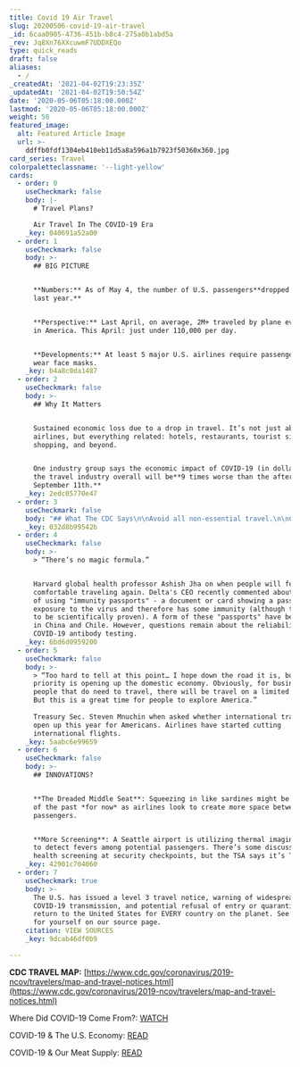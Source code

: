 ```yaml
---
title: Covid 19 Air Travel
slug: 20200506-covid-19-air-travel
_id: 6caa0905-4736-451b-b8c4-275a0b1abd5a
_rev: Jq8Xn76XXcuwmF7UDDXEQo
type: quick_reads
draft: false
aliases:
  - /
_createdAt: '2021-04-02T19:23:35Z'
_updatedAt: '2021-04-02T19:50:54Z'
date: '2020-05-06T05:18:00.000Z'
lastmod: '2020-05-06T05:18:00.000Z'
weight: 50
featured_image:
  alt: Featured Article Image
  url: >-
    ddffb0fdf1304eb410eb11d5a8a596a1b7923f50360x360.jpg
card_series: Travel
colorpaletteclassname: '--light-yellow'
cards:
  - order: 0
    useCheckmark: false
    body: |-
      # Travel Plans?

      Air Travel In The COVID-19 Era
    _key: 040691a52a00
  - order: 1
    useCheckmark: false
    body: >-
      ## BIG PICTURE


      **Numbers:** As of May 4, the number of U.S. passengers**dropped 93% vs.
      last year.**


      **Perspective:** Last April, on average, 2M+ traveled by plane every day
      in America. This April: just under 110,000 per day.


      **Developments:** At least 5 major U.S. airlines require passengers to
      wear face masks.
    _key: b4a8c0da1487
  - order: 2
    useCheckmark: false
    body: >-
      ## Why It Matters


      Sustained economic loss due to a drop in travel. It’s not just about the
      airlines, but everything related: hotels, restaurants, tourist sites,
      shopping, and beyond.


      One industry group says the economic impact of COVID-19 (in dollars) on
      the travel industry overall will be**9 times worse than the aftermath of
      September 11th.**
    _key: 2edc05770e47
  - order: 3
    useCheckmark: false
    body: "## What The CDC Says\n\nAvoid all non-essential travel.\n\nCDC:_“Because of how air circulates & is filtered on airplanes, most viruses and other germs do not spread easily on flights.”\__\n\nHowever, the CDC emphasizes crowded flights with infected travelers may heighten your risk of contracting and spreading the new coronavirus."
    _key: 032d8b99542b
  - order: 4
    useCheckmark: false
    body: >-
      > “There’s no magic formula.”


      Harvard global health professor Ashish Jha on when people will feel
      comfortable traveling again. Delta's CEO recently commented about the idea
      of using "immunity passports" - a document or card showing a passenger had
      exposure to the virus and therefore has some immunity (although that's yet
      to be scientifically proven). A form of these "passports" have been used
      in China and Chile. However, questions remain about the reliability of
      COVID-19 antibody testing.
    _key: 6bd6d0959200
  - order: 5
    useCheckmark: false
    body: >-
      > “Too hard to tell at this point… I hope down the road it is, but our
      priority is opening up the domestic economy. Obviously, for business
      people that do need to travel, there will be travel on a limited basis.
      But this is a great time for people to explore America.”  
        
      Treasury Sec. Steven Mnuchin when asked whether international travel will
      open up this year for Americans. Airlines have started cutting
      international flights.
    _key: 5aabc6e99659
  - order: 6
    useCheckmark: false
    body: >-
      ## INNOVATIONS?


      **The Dreaded Middle Seat**: Squeezing in like sardines might be a thing
      of the past *for now* as airlines look to create more space between
      passengers.


      **More Screening**: A Seattle airport is utilizing thermal imaging cameras
      to detect fevers among potential passengers. There’s some discussion about
      health screening at security checkpoints, but the TSA says it’s TBD.
    _key: 42901c704060
  - order: 7
    useCheckmark: true
    body: >-
      The U.S. has issued a level 3 travel notice, warning of widespread ongoing
      COVID-19 transmission, and potential refusal of entry or quarantine upon
      return to the United States for EVERY country on the planet. See the map
      for yourself on our source page.
    citation: VIEW SOURCES
    _key: 9dcab46df0b9

---
```

**CDC TRAVEL MAP:** [https://www.cdc.gov/coronavirus/2019-ncov/travelers/map-and-travel-notices.html](https://www.cdc.gov/coronavirus/2019-ncov/travelers/map-and-travel-notices.html)

Where Did COVID-19 Come From?: [WATCH](https://smarthernews.com/article/where-did-covid-19-come-from/)

COVID-19 & The U.S. Economy: [READ](https://smarthernews.com/economic-data-covid-19/)

COVID-19 & Our Meat Supply: [READ](https://smarthernews.com/covid-19-and-our-meat/)
